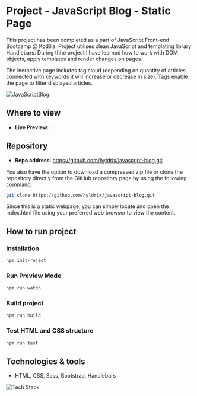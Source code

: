 # Project - JavaScript Blog - Static Page

This project has been completed as a part of JavaScript Front-end Bootcamp @ Kodilla.
Project utilises clean JavaScript and templating library Handlebars. During thhe project I have learned how to work with DOM objects, apply templates and render changes on pages.

The ineractive page includes tag cloud (depending on quantity of articles connected with keywords it will increase or decrease in size). Tags enable the page to filter displayed articles.


![JavaScriptBlog]()


## Where to view

- **Live Preview:** []()

## Repository

- **Repo address**: https://github.com/hyldrix/javascript-blog.git

You also have the option to download a compressed zip file or clone the repository directly from the GitHub repository page by using the following command:

```bash
git clone https://github.com/hyldrix/javascript-blog.git
```
Since this is a static webpage, you can simply locate and open the index.html file using your preferred web browser to view the content.

## How to run project
### Installation
```bash
npm init-roject
```
### Run Preview Mode
```bash
npm run watch
```
### Build project
```bash
npm run build
```
### Test HTML and CSS structure
```bash
npm run test
```

## Technologies & tools
- HTML, CSS, Sass, Bootstrap, Handlebars


<img src="https://skillicons.dev/icons?i=html,css,sass,js,bootstrap," alt="Tech Stack" />
